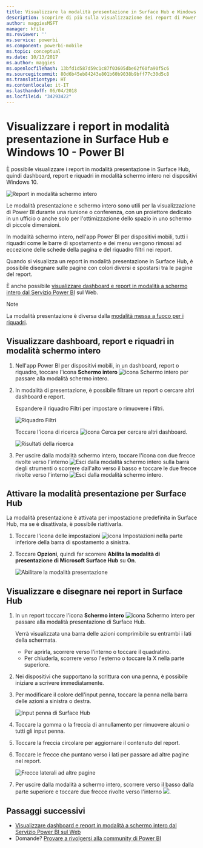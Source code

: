 ```yaml
---
title: Visualizzare la modalità presentazione in Surface Hub e Windows 10 - Power BI
description: Scoprire di più sulla visualizzazione dei report di Power BI in Surface Hub e sulla visualizzazione di dashboard, report e riquadri di Power BI in modalità schermo intero nei dispositivi Windows 10.
author: maggiesMSFT
manager: kfile
ms.reviewer: ''
ms.service: powerbi
ms.component: powerbi-mobile
ms.topic: conceptual
ms.date: 10/13/2017
ms.author: maggies
ms.openlocfilehash: 13bfd1d587d59c1c87f03605dbe62f60fa90f5c6
ms.sourcegitcommit: 80d6b45eb84243e801b60b9038b9bff77c30d5c8
ms.translationtype: HT
ms.contentlocale: it-IT
ms.lasthandoff: 06/04/2018
ms.locfileid: "34293422"
---
```

# <a name="view-reports-in-presentation-mode-on-surface-hub-and-windows-10---power-bi"></a>Visualizzare i report in modalità presentazione in Surface Hub e Windows 10 - Power BI
È possibile visualizzare i report in modalità presentazione in Surface Hub, quindi dashboard, report e riquadri in modalità schermo intero nei dispositivi Windows 10. 

![Report in modalità schermo intero](media/mobile-windows-10-app-presentation-mode/power-bi-presentation-mode.png)

Le modalità presentazione e schermo intero sono utili per la visualizzazione di Power BI durante una riunione o conferenza, con un proiettore dedicato in un ufficio o anche solo per l'ottimizzazione dello spazio in uno schermo di piccole dimensioni. 

In modalità schermo intero, nell'app Power BI per dispositivi mobili, tutti i riquadri come le barre di spostamento e dei menu vengono rimossi ad eccezione delle schede della pagina e del riquadro filtri nei report.

Quando si visualizza un report in modalità presentazione in Surface Hub, è possibile disegnare sulle pagine con colori diversi e spostarsi tra le pagine del report.

È anche possibile [visualizzare dashboard e report in modalità a schermo intero dal Servizio Power BI](service-fullscreen-mode.md) sul Web.

> [!NOTE]
> La modalità presentazione è diversa dalla [modalità messa a fuoco per i riquadri](mobile-tiles-in-the-mobile-apps.md).
> 
> 

## <a name="display-dashboards-reports-and-tiles-in-full-screen-mode"></a>Visualizzare dashboard, report e riquadri in modalità schermo intero
1. Nell'app Power BI per dispositivi mobili, in un dashboard, report o riquadro, toccare l'icona **Schermo intero** ![icona Schermo intero](media/mobile-windows-10-app-presentation-mode/power-bi-full-screen-icon.png) per passare alla modalità schermo intero.
2. In modalità di presentazione, è possibile filtrare un report o cercare altri dashboard e report.
   
    Espandere il riquadro Filtri per impostare o rimuovere i filtri.
   
    ![Riquadro Filtri](media/mobile-windows-10-app-presentation-mode/power-bi-windows-10-presentation-filter.png)
   
     Toccare l'icona di ricerca ![icona Cerca](media/mobile-windows-10-app-presentation-mode/power-bi-windows-10-presentation-search-icon.png) per cercare altri dashboard.
   
    ![Risultati della ricerca](media/mobile-windows-10-app-presentation-mode/power-bi-windows-10-search.png)
3. Per uscire dalla modalità schermo intero, toccare l'icona con due frecce rivolte verso l'interno ![Esci dalla modalità schermo intero](media/mobile-windows-10-app-presentation-mode/power-bi-windows-10-exit-full-screen-icon.png) sulla barra degli strumenti o scorrere dall'alto verso il basso e toccare le due frecce rivolte verso l'interno ![Esci dalla modalità schermo intero](media/mobile-windows-10-app-presentation-mode/power-bi-windows-10-exit-full-screen-hub-icon.png).

## <a name="turn-on-presentation-mode-for-surface-hub"></a>Attivare la modalità presentazione per Surface Hub
La modalità presentazione è attivata per impostazione predefinita in Surface Hub, ma se è disattivata, è possibile riattivarla.

1. Toccare l'icona delle impostazioni ![icona Impostazioni](media/mobile-windows-10-app-presentation-mode/power-bi-settings-icon.png) nella parte inferiore della barra di spostamento a sinistra.
2. Toccare **Opzioni**, quindi far scorrere **Abilita la modalità di presentazione di Microsoft Surface Hub** su **On**.
   
    ![Abilitare la modalità presentazione](media/mobile-windows-10-app-presentation-mode/power-bi-turn-on-presentation-mode.png)

## <a name="display-and-draw-on-reports-on-surface-hub"></a>Visualizzare e disegnare nei report in Surface Hub
1. In un report toccare l'icona **Schermo intero** ![icona Schermo intero](media/mobile-windows-10-app-presentation-mode/power-bi-full-screen-icon.png) per passare alla modalità presentazione di Surface Hub.
   
    Verrà visualizzata una barra delle azioni comprimibile su entrambi i lati della schermata. 
   
   * Per aprirla, scorrere verso l'interno o toccare il quadratino.
   * Per chiuderla, scorrere verso l'esterno o toccare la X nella parte superiore.
2. Nei dispositivi che supportano la scrittura con una penna, è possibile iniziare a scrivere immediatamente. 
3. Per modificare il colore dell'input penna, toccare la penna nella barra delle azioni a sinistra o destra.
   
    ![Input penna di Surface Hub](media/mobile-windows-10-app-presentation-mode/power-bi-windows-10-surface-hub-ink.png)
4. Toccare la gomma o la freccia di annullamento per rimuovere alcuni o tutti gli input penna.
5. Toccare la freccia circolare per aggiornare il contenuto del report.
6. Toccare le frecce che puntano verso i lati per passare ad altre pagine nel report.
   
    ![Frecce laterali ad altre pagine](media/mobile-windows-10-app-presentation-mode/power-bi-windows-10-surface-hub-arrows.png)
7. Per uscire dalla modalità a schermo intero, scorrere verso il basso dalla parte superiore e toccare due frecce rivolte verso l'interno ![](media/mobile-windows-10-app-presentation-mode/power-bi-windows-10-exit-full-screen-hub-icon.png).

## <a name="next-steps"></a>Passaggi successivi
* [Visualizzare dashboard e report in modalità a schermo intero dal Servizio Power BI sul Web](service-fullscreen-mode.md)
* Domande? [Provare a rivolgersi alla community di Power BI](http://community.powerbi.com/)

